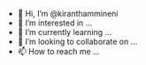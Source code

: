 - 👋 Hi, I’m @kiranthammineni
- 👀 I’m interested in ...
- 🌱 I’m currently learning ...
- 💞️ I’m looking to collaborate on ...
- 📫 How to reach me ...

<!---
kiranthammineni/kiranthammineni is a ✨ special ✨ repository because its `README.md` (this file) appears on your GitHub profile.
You can click the Preview link to take a look at your changes.
--->
